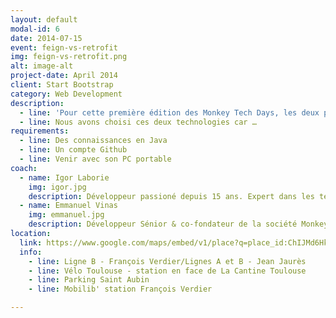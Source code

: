 ```yaml
---
layout: default
modal-id: 6
date: 2014-07-15
event: feign-vs-retrofit
img: feign-vs-retrofit.png
alt: image-alt
project-date: April 2014
client: Start Bootstrap
category: Web Development
description:
  - line: 'Pour cette première édition des Monkey Tech Days, les deux premières technologies à comparer seront : Feign et Retrofit. L’évènement aura lieu à la Cantine  Toulouse, de ..h à ..h.'
  - line: Nous avons choisi ces deux technologies car …
requirements:
  - line: Des connaissances en Java
  - line: Un compte Github
  - line: Venir avec son PC portable
coach:
  - name: Igor Laborie
    img: igor.jpg
    description: Développeur passioné depuis 15 ans. Expert dans les technos Java et Web. Je participe et anime souvent des rdv techniques internes à ma société ou dans des meeting comme le Toulouse JUG, Software Craftmanship Toulouse.
  - name: Emmanuel Vinas
    img: emmanuel.jpg
    description: Développeur Sénior & co-fondateur de la société MonkeyPatch. 9 ans d'expérience. Passioné par la technique, les nouvelles technologies. Leader technique, Architecture web et mobile.
location:
  link: https://www.google.com/maps/embed/v1/place?q=place_id:ChIJMd6HkZC8rhIRziK-ouZurPk&key=AIzaSyBKZTDy9ihYWyyFBf9ncCzQ7BLSLYzIuNw
  info:
    - line: Ligne B - François Verdier/Lignes A et B - Jean Jaurès
    - line: Vélo Toulouse - station en face de La Cantine Toulouse
    - line: Parking Saint Aubin
    - line: Mobilib' station François Verdier

---
```

